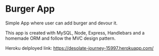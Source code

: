 # Burger App
Simple App where user can add burger and devour it.

This app is created with MySQL, Node, Express, Handlebars and a homemade ORM and follow the MVC design pattern.


Heroku delployed link: https://desolate-journey-15997.herokuapp.com/
